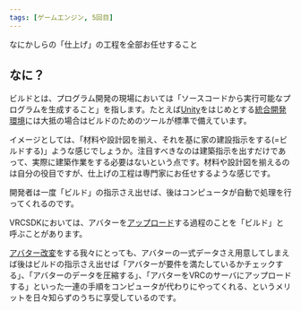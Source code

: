 ```yaml
---
tags: [ゲームエンジン, 5回目]
---
```


なにかしらの「仕上げ」の工程を全部お任せすること

## なに？

ビルドとは、プログラム開発の現場においては「ソースコードから実行可能なプログラムを生成すること」を指します。たとえば[Unity](/docs/索引/STU/Unity)をはじめとする[統合開発環境](/docs/索引/た行/統合開発環境)には大抵の場合はビルドのためのツールが標準で備えています。

イメージとしては、「材料や設計図を揃え、それを基に家の建設指示をする(=ビルドする)」ような感じでしょうか。注目すべきなのは建築指示を出すだけであって、実際に建築作業をする必要はないという点です。材料や設計図を揃えるのは自分の役目ですが、仕上げの工程は専門家にお任せするような感じです。

開発者は一度「ビルド」の指示さえ出せば、後はコンピュータが自動で処理を行ってくれるのです。

VRCSDKにおいては、アバターを[アップロード](/docs/索引/あ行/アップロード)する過程のことを「ビルド」と呼ぶことがあります。

[アバター改変](/docs/索引/あ行/アバター改変)をする我々にとっても、アバターの一式データさえ用意してしまえば後はビルドの指示さえ出せば「アバターが要件を満たしているかチェックする」、「アバターのデータを圧縮する」、「アバターをVRCのサーバにアップロードする」といった一連の手順をコンピュータが代わりにやってくれる、というメリットを日々知らずのうちに享受しているのです。
